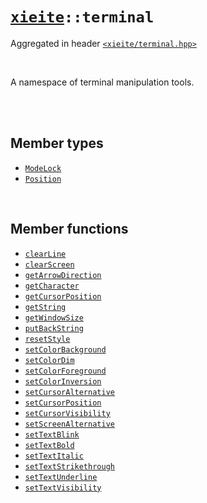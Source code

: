 # [`xieite`](../README.md)`::terminal`
Aggregated in header [`<xieite/terminal.hpp>`](../include/xieite/terminal.hpp)

<br/>

A namespace of terminal manipulation tools.

<br/><br/>

## Member types
- [`ModeLock`](../docs/terminal/ModeLock.md)
- [`Position`](../docs/terminal/Position.md)

<br/>

## Member functions
- [`clearLine`](../docs/terminal/clearLine.md)
- [`clearScreen`](../docs/terminal/clearScreen.md)
- [`getArrowDirection`](../docs/terminal/getArrowDirection.md)
- [`getCharacter`](../docs/terminal/getCharacter.md)
- [`getCursorPosition`](../docs/terminal/getCursorPosition.md)
- [`getString`](../docs/terminal/getString.md)
- [`getWindowSize`](../docs/terminal/getWindowSize.md)
- [`putBackString`](../docs/terminal/putBackString.md)
- [`resetStyle`](../docs/terminal/resetStyle.md)
- [`setColorBackground`](../docs/terminal/setColorBackground.md)
- [`setColorDim`](../docs/terminal/setColorDim.md)
- [`setColorForeground`](../docs/terminal/setColorForeground.md)
- [`setColorInversion`](../docs/terminal/setColorInversion.md)
- [`setCursorAlternative`](../docs/terminal/setCursorAlternative.md)
- [`setCursorPosition`](../docs/terminal/setCursorPosition.md)
- [`setCursorVisibility`](../docs/terminal/setCursorVisibility.md)
- [`setScreenAlternative`](../docs/terminal/setScreenAlternative.md)
- [`setTextBlink`](../docs/terminal/setTextBlink.md)
- [`setTextBold`](../docs/terminal/setTextBold.md)
- [`setTextItalic`](../docs/terminal/setTextItalic.md)
- [`setTextStrikethrough`](../docs/terminal/setTextStrikethrough.md)
- [`setTextUnderline`](../docs/terminal/setTextUnderline.md)
- [`setTextVisibility`](../docs/terminal/setTextVisibility.md)
